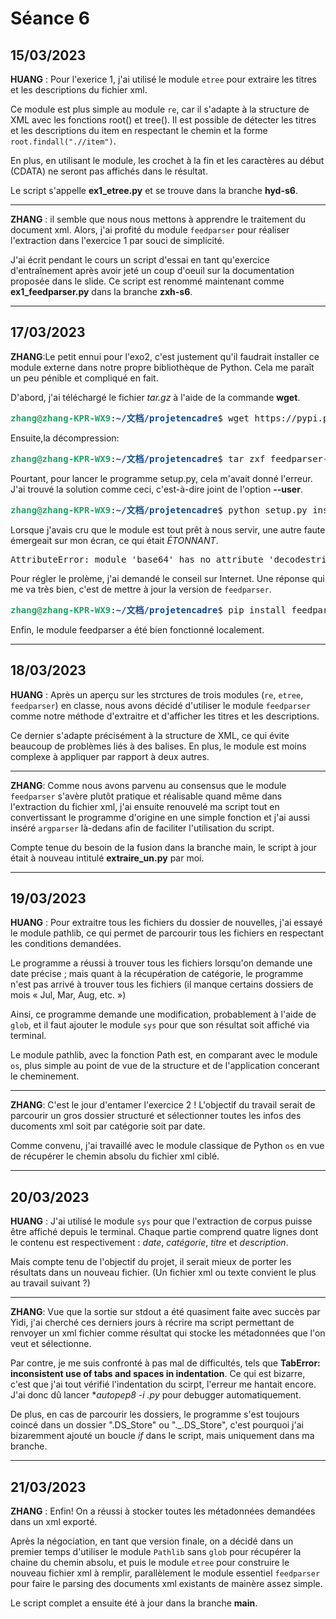 # Séance 6


## 15/03/2023

**HUANG** : Pour l'exerice 1, j'ai utilisé le module `etree` pour extraire les titres et les descriptions du fichier xml.

Ce module est plus simple au module `re`, car il s'adapte à la structure de XML avec les fonctions root() et tree(). Il est possible de détecter les titres et les descriptions du item en respectant le chemin et la forme `root.findall(".//item")`.

En plus, en utilisant le module, les crochet à la fin et les caractères au début (CDATA) ne seront pas affichés dans le résultat.

Le script s'appelle **ex1_etree.py** et se trouve dans la branche **hyd-s6**.
***

**ZHANG** : il semble que nous nous mettons à apprendre le traitement du document xml. Alors, j'ai profité du module `feedparser` pour réaliser l'extraction dans l'exercice 1 par souci de simplicité. 

J'ai écrit pendant le cours un script d'essai en tant qu'exercice d'entraînement après avoir jeté un coup d'oeuil sur la documentation proposée dans le slide. Ce script est renommé maintenant comme **ex1_feedparser.py** dans la branche **zxh-s6**. 
***

## 17/03/2023

**ZHANG**:Le petit ennui pour l'exo2, c'est justement qu'il faudrait installer ce module externe dans notre propre bibliothèque de Python. Cela me paraît un peu pénible et compliqué en fait. 

D'abord, j'ai téléchargé le fichier *tar.gz* à l'aide de la commande **wget**.
<pre><font color="#26A269"><b>zhang@zhang-KPR-WX9</b></font>:<font color="#12488B"><b>~/文档/projetencadre</b></font>$ wget https://pypi.python.org/packages/source/f/feedparser/feedparser-5.1.3.tar.gz#md5=f2253de78085a1d5738f626fcc1d8f71 --no-check-certificate</pre>
Ensuite,la décompression:
<pre><font color="#26A269"><b>zhang@zhang-KPR-WX9</b></font>:<font color="#12488B"><b>~/文档/projetencadre</b></font>$ tar zxf feedparser-5.1.3.tar.gz</pre>
Pourtant, pour lancer le programme setup.py, cela m'avait donné l'erreur. J'ai trouvé la solution comme ceci, c'est-à-dire joint de l'option **--user**.
<pre><font color="#26A269"><b>zhang@zhang-KPR-WX9</b></font>:<font color="#12488B"><b>~/文档/projetencadre</b></font>$ python setup.py install --user</pre>
Lorsque j'avais cru que le module est tout prêt à nous servir, une autre faute émergeait sur mon écran, ce qui était *ÉTONNANT*.
<pre>AttributeError: module &apos;base64&apos; has no attribute &apos;decodestring&apos;</pre>
Pour régler le prolème, j'ai demandé le conseil sur Internet. Une réponse qui me va très bien, c'est de mettre à jour la version de `feedparser`.  
<pre><font color="#26A269"><b>zhang@zhang-KPR-WX9</b></font>:<font color="#12488B"><b>~/文档/projetencadre</b></font>$ pip install feedparser --upgrade</pre>
Enfin, le module feedparser a été bien fonctionné localement.
***

## 18/03/2023

**HUANG** : Après un aperçu sur les strctures de trois modules (`re`, `etree`, `feedparser`) en classe, nous avons décidé d'utiliser le module `feedparser` comme notre méthode d'extraitre et d'afficher les titres et les descriptions.

Ce dernier s'adapte précisément à la structure de XML, ce qui évite beaucoup de problèmes liés à des balises. En plus, le module est moins complexe à appliquer par rapport à deux autres.
***

**ZHANG**: Comme nous avons parvenu au consensus que le module `feedparser` s'avère plutôt pratique et réalisable quand même dans l'extraction du fichier xml, j'ai ensuite renouvelé ma script tout en convertissant le programme d'origine en une simple fonction et j'ai aussi inséré `argparser` là-dedans afin de faciliter l'utilisation du script. 

Compte tenue du besoin de la fusion dans la branche main, le script à jour était à nouveau intitulé **extraire_un.py** par moi.
***

## 19/03/2023

**HUANG** : Pour extraitre tous les fichiers du dossier de nouvelles, j'ai essayé le module pathlib, ce qui permet de parcourir tous les fichiers en respectant les conditions demandées.

Le programme a réussi à trouver tous les fichiers lorsqu'on demande une date précise ; mais quant à la récupération de catégorie, le programme n'est pas arrivé à trouver tous les fichiers (il manque certains dossiers de mois « Jul, Mar, Aug, etc. »)

Ainsi, ce programme demande une modification, probablement à l'aide de `glob`, et il faut ajouter le module `sys` pour que son résultat soit affiché via terminal.

Le module pathlib, avec la fonction Path est, en comparant avec le module `os`, plus simple au point de vue de la structure et de l'application concerant le cheminement.
***

**ZHANG**: C'est le jour d'entamer l'exercice 2 ! L'objectif du travail serait de parcourir un gros dossier structuré et sélectionner toutes les infos des ducoments xml soit par catégorie soit par date.

Comme convenu, j'ai travaillé avec le module classique de Python `os` en vue de récupérer le chemin absolu du fichier xml ciblé. 
***
## 20/03/2023

**HUANG** : J'ai utilisé le module `sys` pour que l'extraction de corpus puisse être affiché depuis le terminal. Chaque partie comprend quatre lignes dont le contenu est respectivement : *date*, *catégorie*, *titre* et *description*.

Mais compte tenu de l'objectif du projet, il serait mieux de porter les résultats dans un nouveau fichier. (Un fichier xml ou texte convient le plus au travail suivant ?)
***
**ZHANG**: Vue que la sortie sur stdout a été quasiment faite avec succès par Yidi, j'ai cherché ces derniers jours à récrire ma script permettant de renvoyer un xml fichier comme résultat qui stocke les métadonnées que l'on veut et sélectionne.

Par contre, je me suis confronté à pas mal de difficultés, tels que 
**TabError: inconsistent use of tabs and spaces in indentation**. Ce qui est bizarre, c'est que j'ai tout vérifié l'indentation du scirpt, l'erreur me hantait encore. J'ai donc dû lancer **autopep8 -i  *.py** pour debugger automatiquement.

De plus, en cas de parcourir les dossiers, le programme s'est toujours coincé dans un dossier ".DS_Store" ou "._.DS_Store", c'est pourquoi j'ai bizaremment ajouté un boucle *if* dans le script, mais uniquement dans ma branche.
***

## 21/03/2023

**ZHANG** : Enfin! On a réussi à stocker toutes les métadonnées demandées dans un xml exporté. 

Après la négociation, en tant que version finale, on a décidé dans un premier temps d'utiliser le module `Pathlib` sans `glob` pour récupérer la chaine du chemin absolu, et puis le module `etree` pour construire le nouveau fichier xml à remplir, parallèlement le module essentiel `feedparser` pour faire le parsing des documents xml existants de mainère assez simple.

Le script complet a ensuite été à jour dans la branche **main**.



